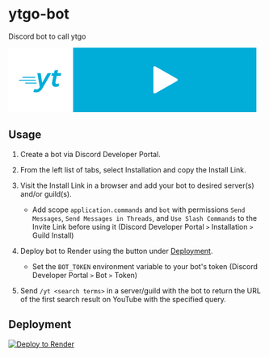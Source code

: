 # ytgo-bot

Discord bot to call ytgo

<img height="128px" width="128px" src="./ytgo.png" alt="ytgo logo"><img height="128px" src="./ytgo-banner.png" alt="ytgo banner">

## Usage

1. Create a bot via Discord Developer Portal.

2. From the left list of tabs, select Installation and copy the Install Link.

3. Visit the Install Link in a browser and add your bot to desired server(s) and/or guild(s).
    - Add scope `application.commands` and `bot` with permissions `Send Messages`, `Send Messages in Threads`, and `Use Slash Commands` to the Invite Link before using it (Discord Developer Portal `>` Installation `>` Guild Install)

4. Deploy bot to Render using the button under [Deployment](#deployment).
    - Set the `BOT_TOKEN` environment variable to your bot's token (Discord Developer Portal `>` Bot `>` Token)

5. Send `/yt <search terms>` in a server/guild with the bot to return the URL of the first search result on YouTube with the specified query.

## Deployment

[![Deploy to Render](https://render.com/images/deploy-to-render-button.svg)](https://render.com/deploy?repo=https://github.com/cybardev/ytgo-bot)
